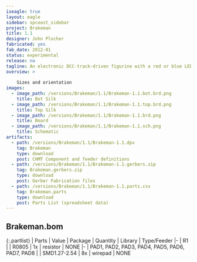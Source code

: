 ```yaml
---
iseagle: true
layout: eagle
sidebar: spcoast_sidebar
project: Brakeman
title: 1.1
designer: John Plocher
fabricated: yes
fab_date: 2012-01
status: experimental
release: no
tagline: An electronic DCC-track-driven figurine with a red or blue LED
overview: >
    
    Sizes and orientation
images:
  - image_path: /versions/Brakeman/1.1/Brakeman-1.1.bot.brd.png
    title: Bot Silk
  - image_path: /versions/Brakeman/1.1/Brakeman-1.1.top.brd.png
    title: Top Silk
  - image_path: /versions/Brakeman/1.1/Brakeman-1.1.brd.png
    title: Board
  - image_path: /versions/Brakeman/1.1/Brakeman-1.1.sch.png
    title: Schematic
artifacts:
  - path: /versions/Brakeman/1.1/Brakeman-1.1.dpv
    tag: Brakeman
    type: download
    post: CHMT Component and feeder definitions
  - path: /versions/Brakeman/1.1/Brakeman-1.1.gerbers.zip
    tag: Brakeman.gerbers.zip
    type: download
    post: Gerber Fabrication files
  - path: /versions/Brakeman/1.1/Brakeman-1.1.parts.csv
    tag: Brakeman.parts
    type: download
    post: Parts List (spreadsheet data)
---
```


## Brakeman.bom

{:.partlist}
| Parts | Value | Package | Quantity | Library | Type/Feeder
|-
| R1 |  | R0805 | 1x | resistor | NONE
|-
| PAD1, PAD2, PAD3, PAD4, PAD5, PAD6, PAD7, PAD8 |  | SMD1.27-2.54 | 8x | wirepad | NONE
